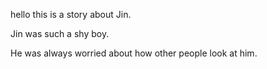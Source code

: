 hello this is a story about Jin.

Jin was such a shy boy.

He was always worried about how other people look at him.

